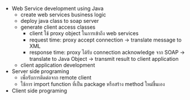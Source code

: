 - Web Service development using Java
	- create web services business logic
	- deploy java class to soap server
	- generate client access classes
		- client ใช้ proxy object ในการเข้าถึง web services
		- request time: proxy accept connection -> translate message to XML
		- response time: proxy ได้รับ connection acknowledge จาก SOAP -> translate to Java Object -> transmit result to client application
	- client application development
- Server side programing
	- เพื่อรับการติดต่อจาก remote client
	- ใช้การ import function ที่เป็น package หรือสร้าง method ใหม่ขึ้นเอง
- Client side programing